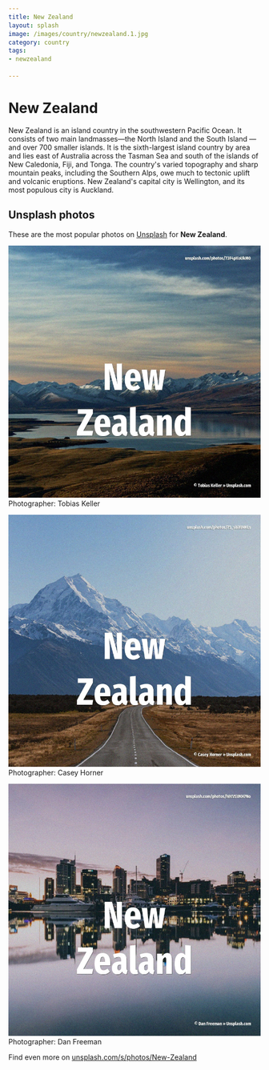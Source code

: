 ```yaml
---
title: New Zealand
layout: splash
image: /images/country/newzealand.1.jpg
category: country
tags:
- newzealand

---
```

# New Zealand

New Zealand  is an island country in the southwestern Pacific Ocean. It consists of two main landmasses—the North Island  and the South Island —and over 700 smaller  islands. It is the sixth-largest island country by area and lies east of Australia across the Tasman Sea and  south of the islands of New Caledonia, Fiji, and Tonga. The country's varied topography and sharp mountain peaks, including the Southern Alps, owe much to  tectonic uplift and volcanic eruptions. New Zealand's capital city is Wellington, and its most populous city is Auckland. 

 
## Unsplash photos
These are the most popular photos on [Unsplash](https://unsplash.com) for **New Zealand**.
 
![New Zealand](/images/country/newzealand.1.jpg)
Photographer:  Tobias Keller
 
![New Zealand](/images/country/newzealand.2.jpg)
Photographer:  Casey Horner
 
![New Zealand](/images/country/newzealand.3.jpg)
Photographer:  Dan Freeman
 
Find even more on [unsplash.com/s/photos/New-Zealand](https://unsplash.com/s/photos/New-Zealand)
 
